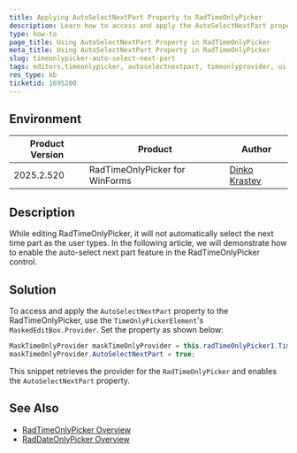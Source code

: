 ```yaml
---
title: Applying AutoSelectNextPart Property to RadTimeOnlyPicker
description: Learn how to access and apply the AutoSelectNextPart property in RadTimeOnlyPicker.
type: how-to
page_title: Using AutoSelectNextPart Property in RadTimeOnlyPicker
meta_title: Using AutoSelectNextPart Property in RadTimeOnlyPicker
slug: timeonlypicker-auto-select-next-part
tags: editors,timeonlypicker, autoselectnextpart, timeonlyprovider, ui-for-winforms
res_type: kb
ticketid: 1695200
---
```


## Environment
|Product Version|Product|Author|
|----|----|----|
|2025.2.520|RadTimeOnlyPicker for WinForms|[Dinko Krastev](https://www.telerik.com/blogs/author/dinko-krastev)|

## Description

While editing RadTimeOnlyPicker, it will not automatically select the next time part as the user types. In the following article, we will demonstrate how to enable the auto-select next part feature in the RadTimeOnlyPicker control.

## Solution

To access and apply the `AutoSelectNextPart` property to the RadTimeOnlyPicker, use the `TimeOnlyPickerElement`'s `MaskedEditBox.Provider`. Set the property as shown below:

````C#
MaskTimeOnlyProvider maskTimeOnlyProvider = this.radTimeOnlyPicker1.TimeOnlyPickerElement.MaskedEditBox.Provider as MaskTimeOnlyProvider;
maskTimeOnlyProvider.AutoSelectNextPart = true;

````

This snippet retrieves the provider for the `RadTimeOnlyPicker` and enables the `AutoSelectNextPart` property.

## See Also

* [RadTimeOnlyPicker Overview](https://docs.telerik.com/devtools/winforms/controls/editors/timeonlypicker/overview)
* [RadDateOnlyPicker Overview](https://docs.telerik.com/devtools/winforms/controls/editors/dateonlypicker/overview)
